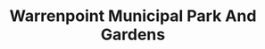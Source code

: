 ---
title: "Warrenpoint Municipal Park And Gardens"
address: "Warrenpoint Municipal Park And Gardens, Warrenpoint, Down"
tel: "+44 (0)28 4175 2256"
county: "Down"
category: "Parks"
type: "Content"
lat: "54.10100173950195"
lng: "-6.253808975219727"
---